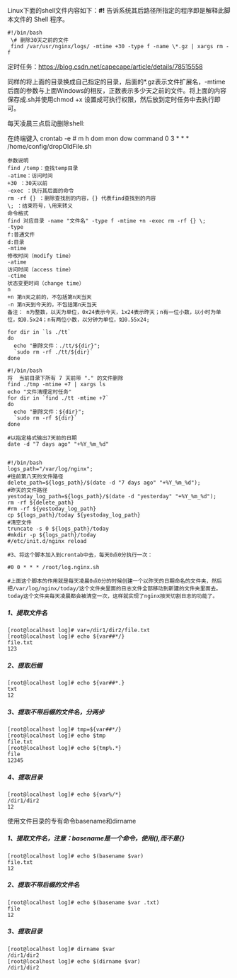 Linux下面的shell文件内容如下：**#!** 告诉系统其后路径所指定的程序即是解释此脚本文件的 Shell 程序。

```linux
#!/bin/bash
 \# 删除30天之前的文件
 find /var/usr/nginx/logs/ -mtime +30 -type f -name \*.gz | xargs rm -f
```

定时任务：https://blog.csdn.net/capecape/article/details/78515558

同样的将上面的目录换成自己指定的目录，后面的\*.gz表示文件扩展名，-mtime后面的参数与上面Windows的相反，正数表示多少天之前的文件。将上面的内容保存成.sh并使用chmod +x 设置成可执行权限，然后放到定时任务中去执行即可。

每天凌晨三点启动删除shell:

在终端键入   crontab -e # m h dom mon dow command 0 3 * * *  /home/config/dropOldFile.sh

```
参数说明
find /temp：查找temp目录
-atime：访问时间
+30 ：30天以前
-exec ：执行其后面的命令
rm -rf {} ：删除查找到的内容，{} 代表find查找到的内容
\; ：结束符号，\用来转义
命令格式
find 对应目录 -name "文件名" -type f -mtime +n -exec rm -rf {} \;
-type
f:普通文件
d:目录
-mtime
修改时间（modify time）
-atime
访问时间（access time）
-ctime
状态变更时间（change time）
n
+n 第n天之前的，不包括第n天当天
-n 第n天到今天的，不包括第n天当天
备注： n为整数，以天为单位，0x24表示今天，1x24表示昨天；n有一位小数，以小时为单位，如0.5x24；n有两位小数，以分钟为单位，如0.55x24;
```

```
for dir in `ls ./tt`
do
  echo "删除文件：./tt/${dir}";
  `sudo rm -rf ./tt/${dir}`
done
```

```shell
#!/bin/bash
将  当前目录下所有 7 天前带 "." 的文件删除 
find ./tmp -mtime +7 | xargs ls 
echo "文件清理定时任务"
for dir in `find ./tt -mtime +7`
do
  echo "删除文件：${dir}";
  `sudo rm -rf ${dir}`
done
```

```shell
#以指定格式输出7天前的日期
date -d "7 days ago" "+%Y_%m_%d"
```

```shell

#!/bin/bash
logs_path="/var/log/nginx";
#往前第八天的文件路径
delete_path=${logs_path}/$(date -d "7 days ago" "+%Y_%m_%d");
#昨天的文件路径
yestoday_log_path=${logs_path}/$(date -d "yesterday" "+%Y_%m_%d");
rm -rf ${delete_path}
#rm -rf ${yestoday_log_path}
cp ${logs_path}/today ${yestoday_log_path}
#清空文件
truncate -s 0 ${logs_path}/today
#mkdir -p ${logs_path}/today
#/etc/init.d/nginx reload

#3、将这个脚本加入到crontab中去，每天0点0分执行一次：

#0 0 * * * /root/log.nginx.sh

#上面这个脚本的作用就是每天凌晨0点0分的时候创建一个以昨天的日期命名的文件夹，然后把/var/log/nginx/today/这个文件夹里面的日志文件全部移动到新建的文件夹里面去。today这个文件夹每天凌晨都会被清空一次，这样就实现了nginx按天切割日志的功能了。
```

##### 1、提取文件名

```
[root@localhost log]# var=/dir1/dir2/file.txt
[root@localhost log]# echo ${var##*/}
file.txt
123
```

##### 2、提取后缀

```
[root@localhost log]# echo ${var##*.}
txt
12
```

##### 3、提取不带后缀的文件名，分两步

```
[root@localhost log]# tmp=${var##*/}
[root@localhost log]# echo $tmp
file.txt
[root@localhost log]# echo ${tmp%.*}
file
12345
```

##### 4、提取目录

```
[root@localhost log]# echo ${var%/*}
/dir1/dir2
12
```

使用文件目录的专有命令basename和dirname

##### 1、提取文件名，注意：basename是一个命令，使用(),而不是{}

```
[root@localhost log]# echo $(basename $var)
file.txt
12
```

##### 2、提取不带后缀的文件名

```
[root@localhost log]# echo $(basename $var .txt)
file
12
```

##### 3、提取目录

```
[root@localhost log]# dirname $var
/dir1/dir2
[root@localhost log]# echo $(dirname $var)
/dir1/dir2
```

